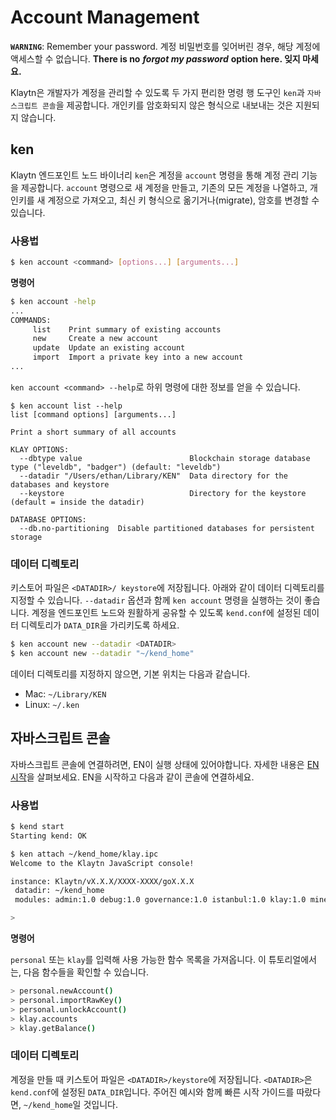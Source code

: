 # Account Management

**`WARNING`**: Remember your password. 계정 비밀번호를 잊어버린 경우, 해당 계정에 액세스할 수 없습니다. **There is no** _**forgot my password**_ **option here. 잊지 마세요.**

Klaytn은 개발자가 계정을 관리할 수 있도록 두 가지 편리한 명령 행 도구인 `ken`과 `자바스크립트 콘솔`을 제공합니다. 개인키를 암호화되지 않은 형식으로 내보내는 것은 지원되지 않습니다.

## ken

Klaytn 엔드포인트 노드 바이너리 `ken`은 계정을 `account` 명령을 통해 계정 관리 기능을 제공합니다. `account` 명령으로 새 계정을 만들고, 기존의 모든 계정을 나열하고, 개인키를 새 계정으로 가져오고, 최신 키 형식으로 옮기거나(migrate), 암호를 변경할 수 있습니다.

### 사용법

```bash
$ ken account <command> [options...] [arguments...]
```

**명령어**

```bash
$ ken account -help
...
COMMANDS:
     list    Print summary of existing accounts
     new     Create a new account
     update  Update an existing account
     import  Import a private key into a new account
...
```

`ken account <command> --help`로 하위 명령에 대한 정보를 얻을 수 있습니다.

```text
$ ken account list --help
list [command options] [arguments...]

Print a short summary of all accounts

KLAY OPTIONS:
  --dbtype value                        Blockchain storage database type ("leveldb", "badger") (default: "leveldb")
  --datadir "/Users/ethan/Library/KEN"  Data directory for the databases and keystore
  --keystore                            Directory for the keystore (default = inside the datadir)

DATABASE OPTIONS:
  --db.no-partitioning  Disable partitioned databases for persistent storage
```

### 데이터 디렉토리

키스토어 파일은 `<DATADIR>/ keystore`에 저장됩니다. 아래와 같이 데이터 디렉토리를 지정할 수 있습니다. `--datadir` 옵션과 함께 `ken account` 명령을 실행하는 것이 좋습니다. 계정을 엔드포인트 노드와 원활하게 공유할 수 있도록 `kend.conf`에 설정된 데이터 디렉토리가 `DATA_DIR`을 가리키도록 하세요.

```bash
$ ken account new --datadir <DATADIR>
$ ken account new --datadir "~/kend_home"
```

데이터 디렉토리를 지정하지 않으면, 기본 위치는 다음과 같습니다.

* Mac: `~/Library/KEN`
* Linux: `~/.ken`

## 자바스크립트 콘솔

자바스크립트 콘솔에 연결하려면, EN이 실행 상태에 있어야합니다. 자세한 내용은 [EN 시작](../quick-start/launch-an-en.md)을 살펴보세요. EN을 시작하고 다음과 같이 콘솔에 연결하세요.

### 사용법

```bash
$ kend start
Starting kend: OK

$ ken attach ~/kend_home/klay.ipc
Welcome to the Klaytn JavaScript console!

instance: Klaytn/vX.X.X/XXXX-XXXX/goX.X.X
 datadir: ~/kend_home
 modules: admin:1.0 debug:1.0 governance:1.0 istanbul:1.0 klay:1.0 miner:1.0 net:1.0 personal:1.0 rpc:1.0 txpool:1.0

>
```

**명령어**

`personal` 또는 `klay`를 입력해 사용 가능한 함수 목록을 가져옵니다. 이 튜토리얼에서는, 다음 함수들을 확인할 수 있습니다.

```bash
> personal.newAccount()
> personal.importRawKey()
> personal.unlockAccount()
> klay.accounts
> klay.getBalance()
```

### 데이터 디렉토리

계정을 만들 때 키스토어 파일은 `<DATADIR>/keystore`에 저장됩니다. `<DATADIR>`은 `kend.conf`에 설정된 `DATA_DIR`입니다. 주어진 예시와 함께 빠른 시작 가이드를 따랐다면, `~/kend_home`일 것입니다.

